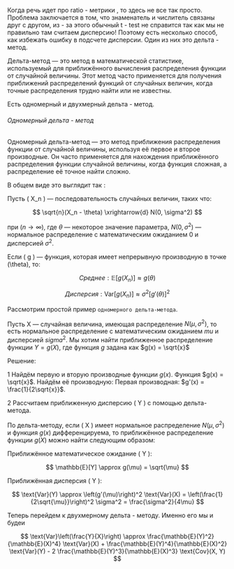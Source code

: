 Когда речь идет про ratio - метрики , то здесь не все так просто. Проблема заключается в том, что знаменатель и числитель связаны друг с другом, из - за этого обычный t - test не справится так как мы не правильно там считаем дисперсию! Поэтому есть несколько способ, как избежать ошибку в подсчете дисперсии. Один из них это дельта - метод. 

Дельта-метод — это метод в математической статистике, используемый для приближённого вычисления распределения функции от случайной величины. Этот метод часто применяется для получения приближений распределений функций от случайных величин, когда точные распределения трудно найти или не известны.

Есть одномерный и двухмерный дельта - метод.

<h6>Одномерный дельта - метод</h6>

Одномерный дельта-метод — это метод приближения распределения функции от случайной величины, используя её первое и второе производные. Он часто применяется для нахождения приближённого распределения функции случайной величины, когда функция сложная, а распределение её точное найти сложно.

В общем виде это выглядит так : 

Пусть \( X_n \) — последовательность случайных величин, таких что:

$$
\sqrt{n}(X_n - \theta) \xrightarrow{d} N(0, \sigma^2)
$$

при $( n \to \infty$\), где $\theta$ — некоторое значение параметра, $N(0, \sigma^2)$  — нормальное распределение с математическим ожиданием 0 и дисперсией $\sigma^2$.

Если \( g \) — функция, которая имеет непрерывную производную в точке \(\theta\), то:

$$
Среднее:   \mathbb{E}[g(X_n)] \approx g(\theta) 
$$

$$
Дисперсия: \text{Var}[g(X_n)] \approx{\sigma^2 [g'(\theta)]^2}
$$


Рассмотрим простой пример `одномерного дельта-метода`.

Пусть X  — случайная величина, имеющая распределение $N(\mu, \sigma^2)$, то есть нормальное распределение с математическим ожиданием $mu$ и дисперсией $sigma^2$. Мы хотим найти приближенное распределение функции $Y = g(X)$, где функция  $g$ задана как $g(x) = \sqrt{x}$

Решение:

1 Найдём первую и вторую производные функции $g(x)$.
Функция $g(x) = \sqrt{x}$. Найдём её производную:
Первая производная: $g'(x) = \frac{1}{2\sqrt{x}}$.

2 Рассчитаем приближенную дисперсию \( Y \) с помощью дельта-метода.

По дельта-методу, если ( X ) имеет нормальное распределение $N(\mu, \sigma^2)$ и функция $g(x)$ дифференцируема, то приближённое распределение функции $g(X)$ можно найти следующим образом:

Приближённое математическое ожидание ( Y ):

$$
\mathbb{E}[Y] \approx g(\mu) = \sqrt{\mu}
$$

Приближённая дисперсия \( Y \):

$$
\text{Var}(Y) \approx \left(g'(\mu)\right)^2 \text{Var}(X) = \left(\frac{1}{2\sqrt{\mu}}\right)^2 \sigma^2 = \frac{\sigma^2}{4\mu}
$$

Теперь перейдем к двухмерному дельта - методу. Именно его мы и будеи 

$$
\text{Var}\left(\frac{Y}{X}\right) \approx \frac{\mathbb{E}(Y)^2}{\mathbb{E}(X)^4} \text{Var}(X) + \frac{\mathbb{E}(Y)^4}{\mathbb{E}(X)^2} \text{Var}(Y) - 2 \frac{\mathbb{E}(Y)^3}{\mathbb{E}(X)^3} \text{Cov}(X, Y)
$$
